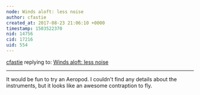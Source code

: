 ```yaml
---
node: Winds aloft: less noise
author: cfastie
created_at: 2017-08-23 21:06:10 +0000
timestamp: 1503522370
nid: 14756
cid: 17216
uid: 554
---
```




[cfastie](../profile/cfastie) replying to: [Winds aloft: less noise](../notes/cfastie/08-12-2017/winds-aloft-less-noise)

----
It would be fun to try an Aeropod. I couldn't find any details about the instruments, but it looks like an awesome contraption to fly.